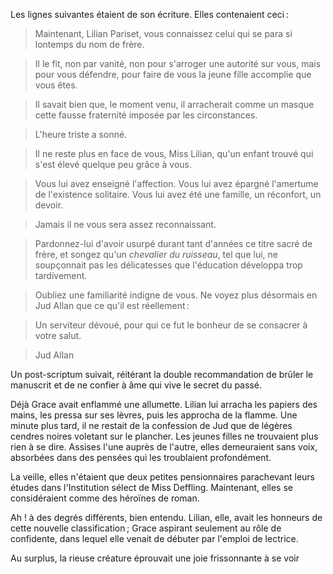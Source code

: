 Les lignes suivantes étaient de son écriture. Elles contenaient ceci :

> Maintenant, Lilian Pariset, vous connaissez celui qui se para si lontemps
  du nom de frère.

> Il le fit, non par vanité, non pour s'arroger une autorité sur vous, mais
  pour vous défendre, pour faire de vous la jeune fille accomplie que vous
  êtes.

> Il savait bien que, le moment venu, il arracherait comme un masque cette
  fausse fraternité imposée par les circonstances.

> L'heure triste a sonné.

> Il ne reste plus en face de vous, Miss Lilian, qu'un enfant trouvé qui
  s'est élevé quelque peu grâce à vous.

> Vous lui avez enseigné l'affection. Vous lui avez épargné l'amertume de
  l'existence solitaire. Vous lui avez été une famille, un réconfort, un
  devoir.

> Jamais il ne vous sera assez reconnaissant.

> Pardonnez-lui d'avoir usurpé durant tant d'années ce titre sacré de frère,
  et songez qu'un _chevalier du ruisseau_, tel que lui, ne soupçonnait pas
  les délicatesses que l'éducation développa trop tardivement.

> Oubliez une familiarité indigne de vous. Ne voyez plus désormais en Jud
  Allan que ce qu'il est réellement :

> Un serviteur dévoué, pour qui ce fut le bonheur de se consacrer à votre
  salut.

> Jud Allan

Un post-scriptum suivait, réitérant la double recommandation de brûler
le manuscrit et de ne confier à âme qui vive le secret du passé.

Déjà Grace avait enflammé une allumette. Lilian lui arracha les papiers
des mains, les pressa sur ses lèvres, puis les approcha de la flamme. Une
minute plus tard, il ne restait de la confession de Jud que de légères cendres noires voletant sur le plancher. Les jeunes filles ne trouvaient plus rien à se dire. Assises l'une auprès de l'autre, elles demeuraient sans voix, absorbées dans des pensées qui les troublaient profondément.

La veille, elles n'étaient que deux petites pensionnaires parachevant leurs
études dans l'Institution sélect de Miss Deffling. Maintenant, elles se considéraient comme des héroïnes de roman.

Ah ! à des degrés différents, bien entendu. Lilian, elle, avait les honneurs
de cette nouvelle classification ; Grace aspirant seulement au rôle de confidente, dans lequel elle venait de débuter par l'emploi de lectrice.

Au surplus, la rieuse créature éprouvait une joie frissonnante à se voir
